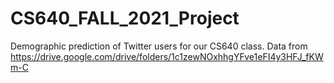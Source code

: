 # CS640_FALL_2021_Project

Demographic prediction of Twitter users for our CS640 class. Data from https://drive.google.com/drive/folders/1c1zewNOxhhgYFve1eFI4y3HFJ_fKWm-C
